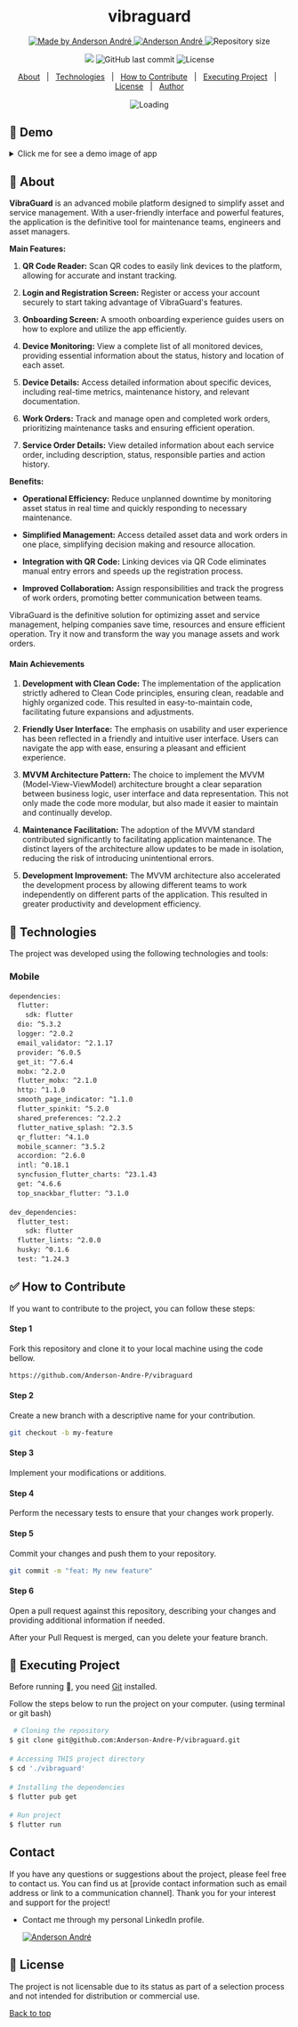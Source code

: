 <!---
Titulo: vibraguard
Nome do repositório: vibraguard
Data do upload: 05.10.23
Cor do badge: 3D7BF7
-->

<h1 align="center">vibraguard</h1>

<p align="center">
  <a href="https://github.com/Anderson-Andre-P/vibraguard">
    <img alt="Made by Anderson André" src="https://img.shields.io/badge/-Github-3D7BF7?style=for-the-badge&logo=Github&logoColor=white&link=https://github.com/Anderson-Andre-P" />
  </a>
  <a href="https://www.linkedin.com/in/anderson-andre-pereira/">
      <img alt="Anderson André" src="https://img.shields.io/badge/-Anderson%20André-3D7BF7?style=for-the-badge&logo=Linkedin&logoColor=white" />
   </a>
  <img alt="Repository size" src="https://img.shields.io/github/repo-size/Anderson-Andre-P/vibraguard?style=for-the-badge&label=Repo%20Size:&labelColor=3D7BF7&color=3D7BF7">
  </p>

  <p align="center">
    <img src="https://img.shields.io/badge/vibraguard-26.10.2023-3D7BF7?style=for-the-badge&labelColor=3D7BF7">
    <img alt="GitHub last commit" src="https://img.shields.io/github/last-commit/Anderson-Andre-P/vibraguard?style=for-the-badge&label=last%20commit:&labelColor=3D7BF7&color=3D7BF7">
    <img alt="License" src="https://img.shields.io/badge/license-NONE-3D7BF7?style=for-the-badge&labelColor=3D7BF7&color=3D7BF7">
</p>

<p align="center">
  <a href="#dart-about">About</a> &#xa0; | &#xa0; 
  <a href="#rocket-technologies">Technologies</a> &#xa0; | &#xa0;
  <a href="#white_check_mark-how-to-contribute">How to Contribute</a> &#xa0; | &#xa0;
  <a href="#checkered_flag-executing-project">Executing Project</a> &#xa0; | &#xa0;
  <a href="#memo-license">License</a> &#xa0; | &#xa0;
  <a href="https://github.com/Anderson-Andre-P" target="_blank">Author</a>
</p>

<p align="center">
  <img align="center" src = "https://profile-counter.glitch.me/vibraguard/count.svg" alt ="Loading">
</p>

## :link: Demo

<details>

<summary>Click me for see a demo image of app</summary>

|              Onboarding               |             Sign In             |             Sign Up             |
| :-----------------------------------: | :-----------------------------: | :-----------------------------: |
| ![Onboarding](/images/onboarding.png) | ![Sign In](/images/sign_in.png) | ![Sign Up](/images/sign_up.png) |

|              All Assets               |            Scaner             |
| :-----------------------------------: | :---------------------------: |
| ![All Assets](/images/all_assets.png) | ![Scaner](/images/scaner.png) |

|                Assets Details One                |                Assets Details Two                |
| :----------------------------------------------: | :----------------------------------------------: |
| ![Assets Details](/images/asset_details_one.png) | ![Assets Details](/images/asset_details_two.png) |

|               Work Orders               |                   Work Orders Details                   |
| :-------------------------------------: | :-----------------------------------------------------: |
| ![Work Orders](/images/work_orders.png) | ![Work Orders Details](/images/work_orders_details.png) |

|               Validation Success               |                 Validation Error                  |
| :--------------------------------------------: | :-----------------------------------------------: |
| ![Validation Success](/images/login_acept.png) | ![Validation Error](/images/validation_error.png) |

|            About            |                About Project                |
| :-------------------------: | :-----------------------------------------: |
| ![About](/images/about.png) | ![About Project](/images/about_project.png) |

</details>

## :dart: About

**VibraGuard** is an advanced mobile platform designed to simplify asset and service management. With a user-friendly interface and powerful features, the application is the definitive tool for maintenance teams, engineers and asset managers.

**Main Features:**

1. **QR Code Reader:** Scan QR codes to easily link devices to the platform, allowing for accurate and instant tracking.

2. **Login and Registration Screen:** Register or access your account securely to start taking advantage of VibraGuard's features.

3. **Onboarding Screen:** A smooth onboarding experience guides users on how to explore and utilize the app efficiently.

4. **Device Monitoring:** View a complete list of all monitored devices, providing essential information about the status, history and location of each asset.

5. **Device Details:** Access detailed information about specific devices, including real-time metrics, maintenance history, and relevant documentation.

6. **Work Orders:** Track and manage open and completed work orders, prioritizing maintenance tasks and ensuring efficient operation.

7. **Service Order Details:** View detailed information about each service order, including description, status, responsible parties and action history.

**Benefits:**

- **Operational Efficiency:** Reduce unplanned downtime by monitoring asset status in real time and quickly responding to necessary maintenance.

- **Simplified Management:** Access detailed asset data and work orders in one place, simplifying decision making and resource allocation.

- **Integration with QR Code:** Linking devices via QR Code eliminates manual entry errors and speeds up the registration process.

- **Improved Collaboration:** Assign responsibilities and track the progress of work orders, promoting better communication between teams.

VibraGuard is the definitive solution for optimizing asset and service management, helping companies save time, resources and ensure efficient operation. Try it now and transform the way you manage assets and work orders.

#### Main Achievements

<!-- - [x] Development with clean code
- [x] Development with user friendly design -->

1. **Development with Clean Code:** The implementation of the application strictly adhered to Clean Code principles, ensuring clean, readable and highly organized code. This resulted in easy-to-maintain code, facilitating future expansions and adjustments.

2. **Friendly User Interface:** The emphasis on usability and user experience has been reflected in a friendly and intuitive user interface. Users can navigate the app with ease, ensuring a pleasant and efficient experience.

3. **MVVM Architecture Pattern:** The choice to implement the MVVM (Model-View-ViewModel) architecture brought a clear separation between business logic, user interface and data representation. This not only made the code more modular, but also made it easier to maintain and continually develop.

4. **Maintenance Facilitation:** The adoption of the MVVM standard contributed significantly to facilitating application maintenance. The distinct layers of the architecture allow updates to be made in isolation, reducing the risk of introducing unintentional errors.

5. **Development Improvement:** The MVVM architecture also accelerated the development process by allowing different teams to work independently on different parts of the application. This resulted in greater productivity and development efficiency.

## :rocket: Technologies

The project was developed using the following technologies and tools:

### Mobile

```bash
dependencies:
  flutter:
    sdk: flutter
  dio: ^5.3.2
  logger: ^2.0.2
  email_validator: ^2.1.17
  provider: ^6.0.5
  get_it: ^7.6.4
  mobx: ^2.2.0
  flutter_mobx: ^2.1.0
  http: ^1.1.0
  smooth_page_indicator: ^1.1.0
  flutter_spinkit: ^5.2.0
  shared_preferences: ^2.2.2
  flutter_native_splash: ^2.3.5
  qr_flutter: ^4.1.0
  mobile_scanner: ^3.5.2
  accordion: ^2.6.0
  intl: ^0.18.1
  syncfusion_flutter_charts: ^23.1.43
  get: ^4.6.6
  top_snackbar_flutter: ^3.1.0

dev_dependencies:
  flutter_test:
    sdk: flutter
  flutter_lints: ^2.0.0
  husky: ^0.1.6
  test: ^1.24.3
```

## :white_check_mark: How to Contribute

If you want to contribute to the project, you can follow these steps:

#### Step 1

Fork this repository and clone it to your local machine using the code bellow.

```bash
https://github.com/Anderson-Andre-P/vibraguard
```

#### Step 2

Create a new branch with a descriptive name for your contribution.

```bash
git checkout -b my-feature
```

#### Step 3

Implement your modifications or additions.

#### Step 4

Perform the necessary tests to ensure that your changes work properly.

#### Step 5

Commit your changes and push them to your repository.

```bash
git commit -m "feat: My new feature"
```

#### Step 6

Open a pull request against this repository, describing your changes and providing additional information if needed.

After your Pull Request is merged, can you delete your feature branch.

## :checkered_flag: Executing Project

Before running :checkered_flag:, you need [Git](https://git-scm.com) installed.

Follow the steps below to run the project on your computer. (using terminal or git bash)

```bash
 # Cloning the repository
$ git clone git@github.com:Anderson-Andre-P/vibraguard.git

# Accessing THIS project directory
$ cd './vibraguard'

# Installing the dependencies
$ flutter pub get

# Run project
$ flutter run
```

## Contact

If you have any questions or suggestions about the project, please feel free to contact us. You can find us at [provide contact information such as email address or link to a communication channel]. Thank you for your interest and support for the project!

- Contact me through my personal LinkedIn profile.

  <a href="https://www.linkedin.com/in/anderson-andre-pereira/">
  <img alt="Anderson André" src="https://img.shields.io/badge/-Anderson%20André-3D7BF7?style=for-the-badge&logo=Linkedin&logoColor=white" />
  </a>

<!-- &#xa0; -->

## :memo: License

The project is not licensable due to its status as part of a selection process and not intended for distribution or commercial use.

<a href="#top">Back to top</a>
